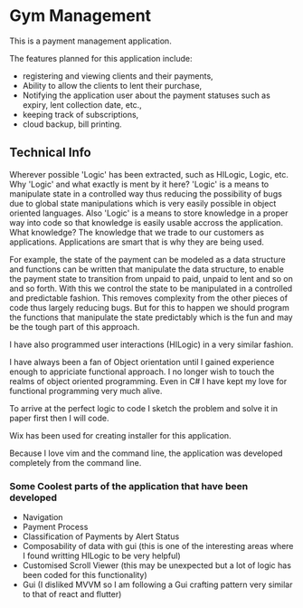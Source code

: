 # Gym Management

  This is a payment management application.

  The features planned for this application include:
  - registering and viewing clients and their payments,
  - Ability to allow the clients to lent their purchase,
  - Notifying the application user about the payment statuses such as expiry, lent collection date, etc.,
  - keeping track of subscriptions,
  - cloud backup, bill printing.

## Technical Info

  Wherever possible 'Logic' has been extracted, such as HILogic, Logic, etc.
  Why 'Logic' and what exactly is ment by it here?
  'Logic' is a means to manipulate state in a controlled way thus reducing the possibility of bugs due to global state manipulations which is very easily possible in object oriented languages.
  Also 'Logic' is a means to store knowledge in a proper way into code so that knowledge is easily usable accross the application.
  What knowledge?
  The knowledge that we trade to our customers as applications. Applications are smart that is why they are being used.

  For example, the state of the payment can be modeled as a data structure and functions can be written that manipulate the data structure, to enable the payment state to transition from unpaid to paid, unpaid to lent and so on and so forth. With this we control the state to be manipulated in a controlled and predictable fashion. This removes complexity from the other pieces of code thus largely reducing bugs. But for this to happen we should program the functions that manipulate the state predictably which is the fun and may be the tough part of this approach.

  I have also programmed user interactions (HILogic) in a very similar fashion.

  I have always been a fan of Object orientation until I gained experience enough to appriciate functional approach. I no longer wish to touch the realms of object oriented programming. Even in C# I have kept my love for functional programming very much alive.

  To arrive at the perfect logic to code I sketch the problem and solve it in paper first then I will code.

  Wix has been used for creating installer for this application.

  Because I love vim and the command line, the application was developed completely from the command line.

### Some Coolest parts of the application that have been developed

  - Navigation
  - Payment Process
  - Classification of Payments by Alert Status
  - Composability of data with gui (this is one of the interesting areas where I found writting HILogic to be very helpful)
  - Customised Scroll Viewer (this may be unexpected but a lot of logic has been coded for this functionality)
  - Gui (I disliked MVVM so I am following a Gui crafting pattern very similar to that of react and flutter)
